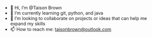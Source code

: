 - 👋 Hi, I’m @Taison Brown
- 🌱 I’m currently learning git, python, and java
- 💞️ I’m looking to collaborate on projects or ideas that can help me expand my skills
- 📫 How to reach me: taisonbrown@outlook.com

<!---
TaisonB124/TaisonB124 is a ✨ special ✨ repository because its `README.md` (this file) appears on your GitHub profile.
You can click the Preview link to take a look at your changes.
--->
